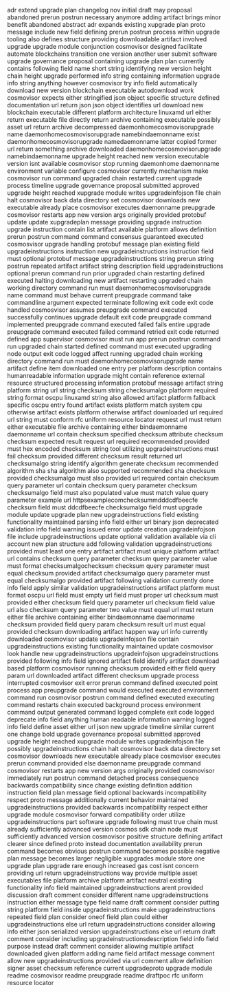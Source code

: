 adr extend upgrade plan changelog nov initial draft may proposal abandoned prerun postrun necessary anymore adding artifact brings minor benefit abandoned abstract adr expands existing xupgrade plan proto message include new field defining prerun postrun process within upgrade tooling also defines structure providing downloadable artifact involved upgrade upgrade module conjunction cosmovisor designed facilitate automate blockchains transition one version another user submit software upgrade governance proposal containing upgrade plan plan currently contains following field name short string identifying new version height chain height upgrade performed info string containing information upgrade info string anything however cosmovisor try info field automatically download new version blockchain executable autodownload work cosmovisor expects either stringified json object specific structure defined documentation url return json json object identifies url download new blockchain executable different platform architecture linuxamd url either return executable file directly return archive containing executable possibly asset url return archive decompressed daemonhomecosmovisorupgrade name daemonhomecosmovisorupgrade namebindaemonname exist daemonhomecosmovisorupgrade namedaemonname latter copied former url return something archive downloaded daemonhomecosmovisorupgrade namebindaemonname upgrade height reached new version executable version isnt available cosmovisor stop running daemonhome daemonname environment variable configure cosmovisor currently mechanism make cosmovisor run command upgraded chain restarted current upgrade process timeline upgrade governance proposal submitted approved upgrade height reached xupgrade module writes upgradeinfojson file chain halt cosmovisor back data directory set cosmovisor downloads new executable already place cosmovisor executes daemonname preupgrade cosmovisor restarts app new version args originally provided protobuf update update xupgradeplan message providing upgrade instruction upgrade instruction contain list artifact available platform allows definition prerun postrun command command consensus guaranteed executed cosmosvisor upgrade handling protobuf message plan existing field upgradeinstructions instruction new upgradeinstructions instruction field must optional protobuf message upgradeinstructions string prerun string postrun repeated artifact artifact string description field upgradeinstructions optional prerun command run prior upgraded chain restarting defined executed halting downloading new artifact restarting upgraded chain working directory command run must daemonhomecosmovisorupgrade name command must behave current preupgrade command take commandline argument expected terminate following exit code exit code handled cosmosvisor assumes preupgrade command executed successfully continues upgrade default exit code preupgrade command implemented preupgrade command executed failed fails entire upgrade preupgrade command executed failed command retried exit code returned defined app supervisor cosmovisor must run app prerun postrun command run upgraded chain started defined command must executed upgrading node output exit code logged affect running upgraded chain working directory command run must daemonhomecosmovisorupgrade name artifact define item downloaded one entry per platform description contains humanreadable information upgrade might contain reference external resource structured processing information protobuf message artifact string platform string url string checksum string checksumalgo platform required string format oscpu linuxamd string also allowed artifact platform fallback specific oscpu entry found artifact exists platform match system cpu otherwise artifact exists platform otherwise artifact downloaded url required url string must conform rfc uniform resource locator request url must return either executable file archive containing either bindaemonname daemonname url contain checksum specified checksum attribute checksum checksum expected result request url required recommended provided must hex encoded checksum string tool utilizing upgradeinstructions must fail checksum provided different checksum result returned url checksumalgo string identify algorithm generate checksum recommended algorithm sha sha algorithm also supported recommended sha checksum provided checksumalgo must also provided url required contain checksum query parameter url contain checksum query parameter checksum checksumalgo field must also populated value must match value query parameter example url httpsexamplecomchecksummdddcdfbeecfe checksum field must ddcdfbeecfe checksumalgo field must upgrade module update upgrade plan new upgradeinstructions field existing functionality maintained parsing info field either url binary json deprecated validation info field warning issued error update creation upgradeinfojson file include upgradeinstructions update optional validation available via cli account new plan structure add following validation upgradeinstructions provided must least one entry artifact artifact must unique platform artifact url contains checksum query parameter checksum query parameter value must format checksumalgochecksum checksum query parameter must equal checksum provided artifact checksumalgo query parameter must equal checksumalgo provided artifact following validation currently done info field apply similar validation upgradeinstructions artifact platform must format oscpu url field must empty url field must proper url checksum must provided either checksum field query parameter url checksum field value url also checksum query parameter two value must equal url must return either file archive containing either bindaemonname daemonname checksum provided field query param checksum result url must equal provided checksum downloading artifact happen way url info currently downloaded cosmovisor update upgradeinfojson file contain upgradeinstructions existing functionality maintained update cosmovisor look handle new upgradeinstructions upgradeinfojson upgradeinstructions provided following info field ignored artifact field identify artifact download based platform cosmovisor running checksum provided either field query param url downloaded artifact different checksum upgrade process interrupted cosmovisor exit error prerun command defined executed point process app preupgrade command would executed executed environment command run cosmovisor postrun command defined executed executing command restarts chain executed background process environment command output generated command logged complete exit code logged deprecate info field anything human readable information warning logged info field define asset either url json new upgrade timeline similar current one change bold upgrade governance proposal submitted approved upgrade height reached xupgrade module writes upgradeinfojson file possibly upgradeinstructions chain halt cosmovisor back data directory set cosmovisor downloads new executable already place cosmovisor executes prerun command provided else daemonname preupgrade command cosmovisor restarts app new version args originally provided cosmovisor immediately run postrun command detached process consequence backwards compatibility since change existing definition addition instruction field plan message field optional backwards incompatibility respect proto message additionally current behavior maintained upgradeinstructions provided backwards incompatibility respect either upgrade module cosmovisor forward compatibility order utilize upgradeinstructions part software upgrade following must true chain must already sufficiently advanced version cosmos sdk chain node must sufficiently advanced version cosmovisor positive structure defining artifact clearer since defined proto instead documentation availability prerun command becomes obvious postrun command becomes possible negative plan message becomes larger negligible xupgrades module store one upgrade plan upgrade rare enough increased gas cost isnt concern providing url return upgradeinstructions way provide multiple asset executables file platform archive platform artifact neutral existing functionality info field maintained upgradeinstructions arent provided discussion draft comment consider different name upgradeinstructions instruction either message type field name draft comment consider putting string platform field inside upgradeinstructions make upgradeinstructions repeated field plan consider oneof field plan could either upgradeinstructions else url return upgradeinstructions consider allowing info either json serialized version upgradeinstructions else url return draft comment consider including upgradeinstructionsdescription field info field purpose instead draft comment consider allowing multiple artifact downloaded given platform adding name field artifact message comment allow new upgradeinstructions provided via url comment allow definition signer asset checksum reference current upgradeproto upgrade module readme cosmovisor readme preupgrade readme draftpoc rfc uniform resource locator